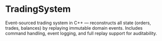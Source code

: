 # TradingSystem
Event-sourced trading system in C++ — reconstructs all state (orders, trades, balances) by replaying immutable domain events. Includes command handling, event logging, and full replay support for auditability.
